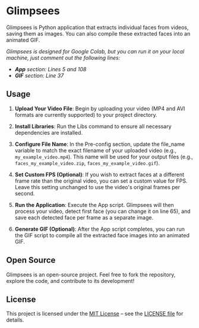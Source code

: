# Glimpsees
Glimpsees is Python application that extracts individual faces from videos, saving them as images. You can also compile these extracted faces into an animated GIF.

*Glimpsees is designed for Google Colab, but you can run it on your local machine, just comment out the following lines:*
* ***App** section: Lines 5 and 108*
* ***GIF** section: Line 37*

## Usage
1. **Upload Your Video File**: Begin by uploading your video (MP4 and AVI formats are currently supported) to your project directory.

2. **Install Libraries**: Run the Libs command to ensure all necessary dependencies are installed.

3. **Configure File Name**: In the Pre-config section, update the file_name variable to match the exact filename of your uploaded video (e.g., `my_example_video.mp4`). This name will be used for your output files (e.g., `faces_my_example_video.zip`, `faces_my_example_video.gif`).

4. **Set Custom FPS (Optional)**: If you wish to extract faces at a different frame rate than the original video, you can set a custom value for FPS. Leave this setting unchanged to use the video's original frames per second.

5. **Run the Application**: Execute the App script. Glimpsees will then process your video, detect first face (you can change it on line 65), and save each detected face per frame as a separate image.

6. **Generate GIF (Optional)**: After the App script completes, you can run the GIF script to compile all the extracted face images into an animated GIF.

## Open Source
Glimpsees is an open-source project. Feel free to fork the repository, explore the code, and contribute to its development!

## License
This project is licensed under the [MIT License](LICENSE) – see the [LICENSE file](LICENSE) for details.
